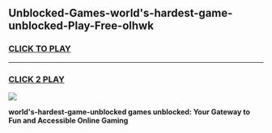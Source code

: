 
## Unblocked-Games-world's-hardest-game-unblocked-Play-Free-olhwk
<h3>
<a href="https://premium76.site?title=world's-hardest-game-unblocked&ref=19M">CLICK TO PLAY</a></h3>
<hr>

<h3>
<a href="https://premium76.site?title=world's-hardest-game-unblocked&ref=19M">CLICK 2 PLAY</a>
  
</h3>

<a href="https://premium76.site?title=world's-hardest-game-unblocked&ref=19M"><img src="https://clearcache.store/games.png"></a>


**world's-hardest-game-unblocked games unblocked: Your Gateway to Fun and Accessible Online Gaming**
